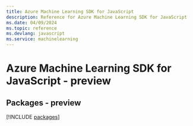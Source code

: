 ```yaml
---
title: Azure Machine Learning SDK for JavaScript
description: Reference for Azure Machine Learning SDK for JavaScript
ms.date: 04/09/2024
ms.topic: reference
ms.devlang: javascript
ms.service: machinelearning
---
```

# Azure Machine Learning SDK for JavaScript - preview
## Packages - preview
[!INCLUDE [packages](machine-learning-index.md)]